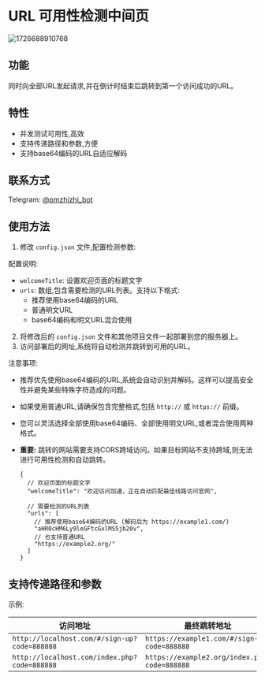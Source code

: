# URL 可用性检测中间页

![1726688910768](images/README/1726688910768.png)

## 功能

同时向全部URL发起请求,并在倒计时结束后跳转到第一个访问成功的URL。

## 特性

- 并发测试可用性,高效
- 支持传递路径和参数,方便
- 支持base64编码的URL自适应解码

## 联系方式

Telegram: [@pmzhizhi_bot](https://t.me/pmzhizhi_bot)

## 使用方法

1. 修改 `config.json` 文件,配置检测参数:

配置说明:

- `welcomeTitle`: 设置欢迎页面的标题文字
- `urls`: 数组,包含需要检测的URL列表。支持以下格式:
  - 推荐使用base64编码的URL
  - 普通明文URL
  - base64编码和明文URL混合使用

2. 将修改后的 `config.json` 文件和其他项目文件一起部署到您的服务器上。
3. 访问部署后的网址,系统将自动检测并跳转到可用的URL。

注意事项:

- 推荐优先使用base64编码的URL,系统会自动识别并解码。这样可以提高安全性并避免某些特殊字符造成的问题。
- 如果使用普通URL,请确保包含完整格式,包括 `http://` 或 `https://` 前缀。
- 您可以灵活选择全部使用base64编码、全部使用明文URL,或者混合使用两种格式。
- **重要:** 跳转的网站需要支持CORS跨域访问。如果目标网站不支持跨域,则无法进行可用性检测和自动跳转。

  ```
  {
    // 欢迎页面的标题文字
    "welcomeTitle": "欢迎访问加速，正在自动匹配最佳线路访问官网",
    
    // 需要检测的URL列表
    "urls": [
      // 推荐使用base64编码的URL (解码后为 https://example1.com/)
      "aHR0cHM6Ly9leGFtcGxlMS5jb20v",
      // 也支持普通URL
      "https://example2.org/"
    ]
  }
  ```

## 支持传递路径和参数

示例:


| 访问地址                                     | 最终跳转地址                                 |
| -------------------------------------------- | -------------------------------------------- |
| `http://localhost.com/#/sign-up?code=888888` | `https://example1.com/#/sign-up?code=888888` |
| `http://localhost.com/index.php?code=888888` | `https://example2.org/index.php?code=888888` |

